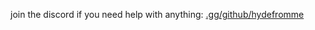join the discord if you need help with anything: [.gg/github/hydefromme](https://discord.gg/TcdA9ydamC)
